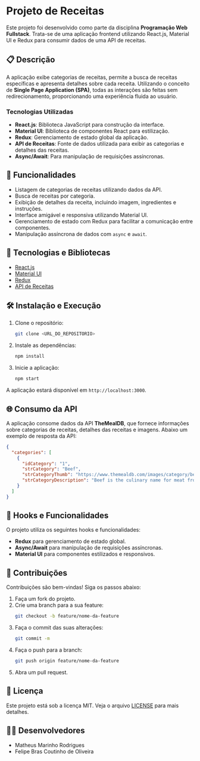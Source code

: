
# Projeto de Receitas

Este projeto foi desenvolvido como parte da disciplina **Programação Web Fullstack**. Trata-se de uma aplicação frontend utilizando React.js, Material UI e Redux para consumir dados de uma API de receitas.

## 📋 Descrição

A aplicação exibe categorias de receitas, permite a busca de receitas específicas e apresenta detalhes sobre cada receita. Utilizando o conceito de **Single Page Application (SPA)**, todas as interações são feitas sem redirecionamento, proporcionando uma experiência fluida ao usuário.

### Tecnologias Utilizadas
- **React.js**: Biblioteca JavaScript para construção da interface.
- **Material UI**: Biblioteca de componentes React para estilização.
- **Redux**: Gerenciamento de estado global da aplicação.
- **API de Receitas**: Fonte de dados utilizada para exibir as categorias e detalhes das receitas.
- **Async/Await**: Para manipulação de requisições assíncronas.

## 🔧 Funcionalidades

- Listagem de categorias de receitas utilizando dados da API.
- Busca de receitas por categoria.
- Exibição de detalhes da receita, incluindo imagem, ingredientes e instruções.
- Interface amigável e responsiva utilizando Material UI.
- Gerenciamento de estado com Redux para facilitar a comunicação entre componentes.
- Manipulação assíncrona de dados com `async` e `await`.

## 🚀 Tecnologias e Bibliotecas

- [React.js](https://react.dev/)
- [Material UI](https://mui.com/)
- [Redux](https://redux.js.org/)
- [API de Receitas](https://www.themealdb.com/api.php)


## 🛠️ Instalação e Execução

1. Clone o repositório:
   ```bash
   git clone <URL_DO_REPOSITORIO>
   ```

2. Instale as dependências:
   ```bash
   npm install
   ```

3. Inicie a aplicação:
   ```bash
   npm start
   ```

A aplicação estará disponível em `http://localhost:3000`.

## 🌐 Consumo da API

A aplicação consome dados da API **TheMealDB**, que fornece informações sobre categorias de receitas, detalhes das receitas e imagens. Abaixo um exemplo de resposta da API:

```json
{
  "categories": [
    {
      "idCategory": "1",
      "strCategory": "Beef",
      "strCategoryThumb": "https://www.themealdb.com/images/category/beef.png",
      "strCategoryDescription": "Beef is the culinary name for meat from cattle..."
    }
  ]
}
```

## 📂 Hooks e Funcionalidades

O projeto utiliza os seguintes hooks e funcionalidades:
- **Redux** para gerenciamento de estado global.
- **Async/Await** para manipulação de requisições assíncronas.
- **Material UI** para componentes estilizados e responsivos.

## 🤝 Contribuições

Contribuições são bem-vindas! Siga os passos abaixo:
1. Faça um fork do projeto.
2. Crie uma branch para a sua feature:
   ```bash
   git checkout -b feature/nome-da-feature
   ```
3. Faça o commit das suas alterações:
   ```bash
   git commit -m 
   ```
4. Faça o push para a branch:
   ```bash
   git push origin feature/nome-da-feature
   ```
5. Abra um pull request.

## 📝 Licença

Este projeto está sob a licença MIT. Veja o arquivo [LICENSE](LICENSE) para mais detalhes.

## 👨‍💻 Desenvolvedores

- Matheus Marinho Rodrigues
- Felipe Bras Coutinho de Oliveira
